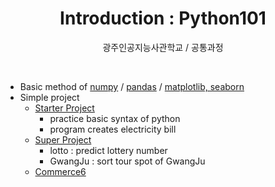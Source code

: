 <h1 align="center">Introduction : Python101</h1>
<p align="center">광주인공지능사관학교 / 공통과정</p>
<br>

- Basic method of [numpy](https://github.com/4923/GwangjuAI2/tree/master/01_Python101/Numpy) / [pandas](https://github.com/4923/GwangjuAI2/tree/master/01_Python101/Pandas) / [matplotlib, seaborn](https://github.com/4923/GwangjuAI2/tree/master/01_Python101/Visualization)
- Simple project
    + [Starter Project](https://github.com/4923/GwangjuAI2/tree/master/01_Python101/Starter-Project)
        - practice basic syntax of python
        - program creates electricity bill
    + [Super Project](https://github.com/4923/GwangjuAI2/tree/master/01_Python101/Super-Project)
        - lotto : predict lottery number
        - GwangJu : sort tour spot of GwangJu
    + [Commerce6](https://github.com/4923/GwangjuAI2/tree/master/01_Python101/Commerce6)